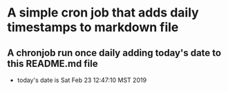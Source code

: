 A simple cron job that adds daily timestamps to markdown file
============================================================
## A chronjob run once daily adding today's date to this README.md file
* today's date is Sat Feb 23 12:47:10 MST 2019
